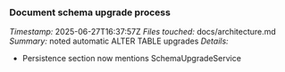 ### Document schema upgrade process
*Timestamp:* 2025-06-27T16:37:57Z
*Files touched:* docs/architecture.md
*Summary:* noted automatic ALTER TABLE upgrades
*Details:*
- Persistence section now mentions SchemaUpgradeService
